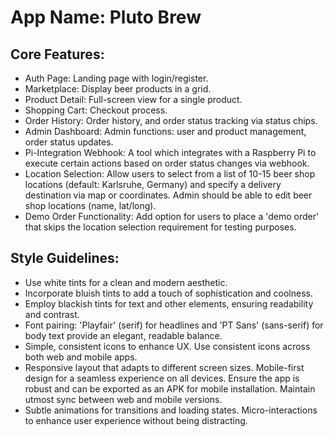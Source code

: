 # **App Name**: Pluto Brew

## Core Features:

- Auth Page: Landing page with login/register.
- Marketplace: Display beer products in a grid.
- Product Detail: Full-screen view for a single product.
- Shopping Cart: Checkout process.
- Order History: Order history, and order status tracking via status chips.
- Admin Dashboard: Admin functions: user and product management, order status updates.
- Pi-Integration Webhook: A tool which integrates with a Raspberry Pi to execute certain actions based on order status changes via webhook.
- Location Selection: Allow users to select from a list of 10-15 beer shop locations (default: Karlsruhe, Germany) and specify a delivery destination via map or coordinates. Admin should be able to edit beer shop locations (name, lat/long).
- Demo Order Functionality: Add option for users to place a 'demo order' that skips the location selection requirement for testing purposes.

## Style Guidelines:

- Use white tints for a clean and modern aesthetic.
- Incorporate bluish tints to add a touch of sophistication and coolness.
- Employ blackish tints for text and other elements, ensuring readability and contrast.
- Font pairing: 'Playfair' (serif) for headlines and 'PT Sans' (sans-serif) for body text provide an elegant, readable balance.
- Simple, consistent icons to enhance UX. Use consistent icons across both web and mobile apps.
- Responsive layout that adapts to different screen sizes. Mobile-first design for a seamless experience on all devices. Ensure the app is robust and can be exported as an APK for mobile installation. Maintain utmost sync between web and mobile versions.
- Subtle animations for transitions and loading states. Micro-interactions to enhance user experience without being distracting.